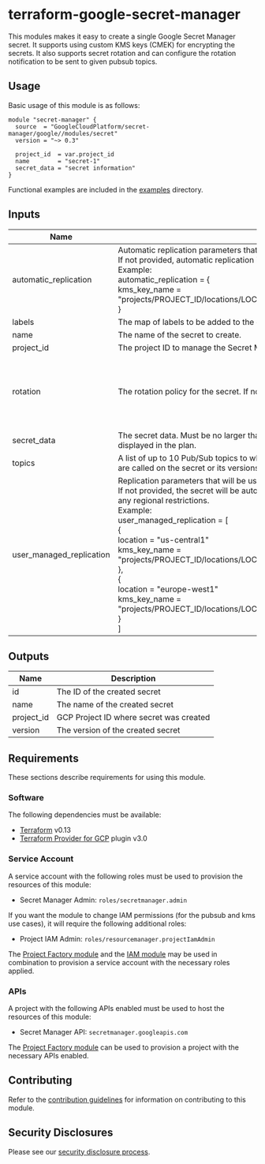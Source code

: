 # terraform-google-secret-manager

This modules makes it easy to create a single Google Secret Manager secret. It supports using custom KMS keys (CMEK) for encrypting the secrets.
It also supports secret rotation and can configure the rotation notification to be sent to given pubsub topics.

## Usage

Basic usage of this module is as follows:

```hcl
module "secret-manager" {
  source  = "GoogleCloudPlatform/secret-manager/google//modules/secret"
  version = "~> 0.3"

  project_id  = var.project_id
  name        = "secret-1"
  secret_data = "secret information"
}
```

Functional examples are included in the [examples](./examples/) directory.

<!-- BEGINNING OF PRE-COMMIT-TERRAFORM DOCS HOOK -->
## Inputs

| Name | Description | Type | Default | Required |
|------|-------------|------|---------|:--------:|
| automatic\_replication | Automatic replication parameters that will be used for the defined secret.<br>If not provided, automatic replication is enabled and Google-managed key is used by default.<br>Example:<br>  automatic\_replication = {<br>    kms\_key\_name = "projects/PROJECT\_ID/locations/LOCATION/keyRings/KEY\_RING\_NAME/cryptoKeys/KEY\_NAME"<br>  } | <pre>object({<br>    kms_key_name = optional(string, null)<br>  })</pre> | `{}` | no |
| labels | The map of labels to be added to the defined secret. | `map(string)` | `{}` | no |
| name | The name of the secret to create. | `string` | n/a | yes |
| project\_id | The project ID to manage the Secret Manager resources | `string` | n/a | yes |
| rotation | The rotation policy for the secret. If not set, the secret will not rotate. | <pre>object({<br>    rotation_period    = string # The Duration between rotation notifications, in seconds.<br>    next_rotation_time = string # The time at which the Secret Manager secret is scheduled for rotation, in RFC3339 format. Examples: '2014-10-02T15:01:23Z' and '2014-10-02T15:01:23.045123456Z'<br>  })</pre> | `null` | no |
| secret\_data | The secret data. Must be no larger than 64KiB. Note: This property is sensitive and will not be displayed in the plan. | `string` | `null` | no |
| topics | A list of up to 10 Pub/Sub topics to which messages are published when control plane operations are called on the secret or its versions. | `list(string)` | `[]` | no |
| user\_managed\_replication | Replication parameters that will be used for the defined secret.<br>If not provided, the secret will be automatically replicated using Google-managed key without any regional restrictions.<br>Example:<br>  user\_managed\_replication = [<br>    {<br>      location = "us-central1"<br>      kms\_key\_name = "projects/PROJECT\_ID/locations/LOCATION/keyRings/KEY\_RING\_NAME/cryptoKeys/KEY\_NAME"<br>    },<br>    {<br>      location = "europe-west1"<br>      kms\_key\_name = "projects/PROJECT\_ID/locations/LOCATION/keyRings/KEY\_RING\_NAME/cryptoKeys/KEY\_NAME"<br>    }<br>  ] | <pre>list(object({<br>    location     = string,<br>    kms_key_name = string,<br>  }))</pre> | `[]` | no |

## Outputs

| Name | Description |
|------|-------------|
| id | The ID of the created secret |
| name | The name of the created secret |
| project\_id | GCP Project ID where secret was created |
| version | The version of the created secret |

<!-- END OF PRE-COMMIT-TERRAFORM DOCS HOOK -->

## Requirements

These sections describe requirements for using this module.

### Software

The following dependencies must be available:

- [Terraform][terraform] v0.13
- [Terraform Provider for GCP][terraform-provider-gcp] plugin v3.0

### Service Account

A service account with the following roles must be used to provision
the resources of this module:

- Secret Manager Admin: `roles/secretmanager.admin`

If you want the module to change IAM permissions (for the pubsub and kms use cases), it will require the following additional roles:

- Project IAM Admin: `roles/resourcemanager.projectIamAdmin`

The [Project Factory module][project-factory-module] and the
[IAM module][iam-module] may be used in combination to provision a
service account with the necessary roles applied.

### APIs

A project with the following APIs enabled must be used to host the
resources of this module:

- Secret Manager API: `secretmanager.googleapis.com`

The [Project Factory module][project-factory-module] can be used to
provision a project with the necessary APIs enabled.

## Contributing

Refer to the [contribution guidelines](./CONTRIBUTING.md) for
information on contributing to this module.

[iam-module]: https://registry.terraform.io/modules/terraform-google-modules/iam/google
[project-factory-module]: https://registry.terraform.io/modules/terraform-google-modules/project-factory/google
[terraform-provider-gcp]: https://www.terraform.io/docs/providers/google/index.html
[terraform]: https://www.terraform.io/downloads.html

## Security Disclosures

Please see our [security disclosure process](./SECURITY.md).
